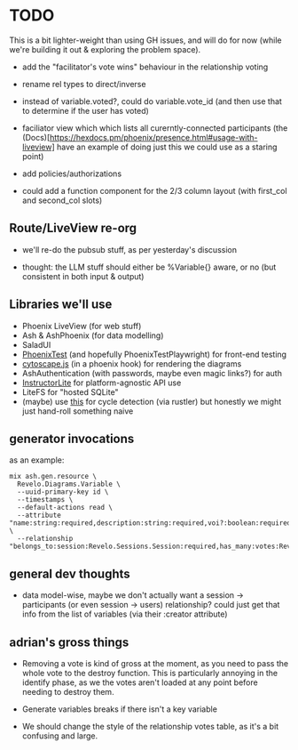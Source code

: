 # TODO

This is a bit lighter-weight than using GH issues, and will do for now (while
we're building it out & exploring the problem space).

- add the "facilitator's vote wins" behaviour in the relationship voting

- rename rel types to direct/inverse

- instead of variable.voted?, could do variable.vote_id (and then use that to
  determine if the user has voted)

- faciliator view which which lists all curerntly-connected participants (the
  (Docs)[https://hexdocs.pm/phoenix/presence.html#usage-with-liveview] have an
  example of doing just this we could use as a staring point)

- add policies/authorizations

- could add a function component for the 2/3 column layout (with first_col and
  second_col slots)

## Route/LiveView re-org

- we'll re-do the pubsub stuff, as per yesterday's discussion

- thought: the LLM stuff should either be %Variable{} aware, or no (but
  consistent in both input & output)

## Libraries we'll use

- Phoenix LiveView (for web stuff)
- Ash & AshPhoenix (for data modelling)
- SaladUI
- [PhoenixTest](https://hexdocs.pm/phoenix_test/PhoenixTest.html) (and hopefully
  PhoenixTestPlaywright) for front-end testing
- [cytoscape.js](https://js.cytoscape.org) (in a phoenix hook) for rendering the
  diagrams
- AshAuthentication (with passwords, maybe even magic links?) for auth
- [InstructorLite](https://hexdocs.pm/instructor_lite/readme.html) for
  platform-agnostic API use
- LiteFS for "hosted SQLite"
- (maybe) use [this](https://docs.rs/graph-cycles/latest/graph_cycles/) for
  cycle detection (via rustler) but honestly we might just hand-roll something
  naive

## generator invocations

as an example:

```
mix ash.gen.resource \
  Revelo.Diagrams.Variable \
  --uuid-primary-key id \
  --timestamps \
  --default-actions read \
  --attribute "name:string:required,description:string:required,voi?:boolean:required,included?:boolean:required" \
  --relationship "belongs_to:session:Revelo.Sessions.Session:required,has_many:votes:Revelo.Diagrams.VariableVote"
```

## general dev thoughts

- data model-wise, maybe we don't actually want a session -> participants (or
  even session -> users) relationship? could just get that info from the list of
  variables (via their :creator attribute)

## adrian's gross things

- Removing a vote is kind of gross at the moment, as you need to pass the whole
  vote to the destroy function. This is particularly annoying in the identify
  phase, as we the votes aren't loaded at any point before needing to destroy
  them.

- Generate variables breaks if there isn't a key variable

- We should change the style of the relationship votes table, as it's a bit
  confusing and large.
